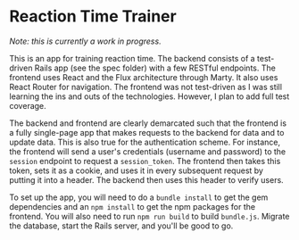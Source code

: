 Reaction Time Trainer
=====================

*Note: this is currently a work in progress.*

This is an app for training reaction time. The backend consists of a test-driven
Rails app (see the spec folder) with a few RESTful endpoints. The frontend uses
React and the Flux architecture through Marty. It also uses React Router for
navigation. The frontend was not test-driven as I was still learning the ins and
outs of the technologies. However, I plan to add full test coverage.

The backend and frontend are clearly demarcated such that the frontend is a
fully single-page app that makes requests to the backend for data and to update
data. This is also true for the authentication scheme. For instance, the
frontend will send a user's credentials (username and password) to the `session`
endpoint to request a `session_token`. The frontend then takes this token, sets
it as a cookie, and uses it in every subsequent request by putting it into a
header. The backend then uses this header to verify users.

To set up the app, you will need to do a `bundle install` to get the gem
dependencies and an `npm install` to get the npm packages for the frontend. You
will also need to run `npm run build` to build `bundle.js`. Migrate the
database, start the Rails server, and you'll be good to go.
